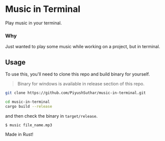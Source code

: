 # Music in Terminal

Play music in your terminal.

### Why

Just wanted to play some music while working on a project, but in terminal.

## Usage

To use this, you'll need to clone this repo and build binary for yourself.

> Binary for windows is available in release section of this repo.

```sh
git clone https://github.com/PiyushSuthar/music-in-terminal.git

cd music-in-terminal
cargo build --release
```

and then check the binary in `target/release`.

    $ music file_name.mp3

Made in Rust!
